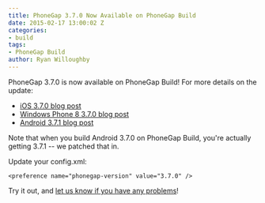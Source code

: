 ```yaml
---
title: PhoneGap 3.7.0 Now Available on PhoneGap Build
date: 2015-02-17 13:00:02 Z
categories:
- build
tags:
- PhoneGap Build
author: Ryan Willoughby
---
```


PhoneGap 3.7.0 is now available on PhoneGap Build! For more details on the update:

- [iOS 3.7.0 blog post](http://cordova.apache.org/announcements/2014/11/06/cordova-ios-3.7.0.html)
- [Windows Phone 8 3.7.0 blog post](http://cordova.apache.org/announcements/2014/11/06/cordova-wp-windows-3.7.0.html)
- [Android 3.7.1 blog post](http://cordova.apache.org/announcements/2015/02/06/cordova-android-3.7.1.html)

Note that when you build Android 3.7.0 on PhoneGap Build, you're actually getting 3.7.1 -- we patched that in.

Update your config.xml:

    <preference name="phonegap-version" value="3.7.0" />

Try it out, and [let us know if you have any problems](http://community.phonegap.com)!